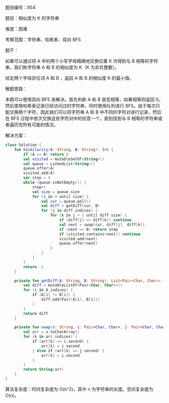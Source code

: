 题目编号：854

题目：相似度为 K 的字符串

难度：困难

考察范围：字符串、哈希表、双向 BFS

题干：

如果可以通过将 A 中的两个小写字母精确地交换位置 K 次得到与 B 相等的字符串，我们称字符串 A 和 B 的相似度为 K（K 为非负整数）。

给定两个字母异位词 A 和 B ，返回 A 和 B 的相似度 K 的最小值。

解题思路：

本题可以使用双向 BFS 来解决。首先判断 A 和 B 是否相等，如果相等则返回 0。然后使用哈希表记录已经访问过的字符串，同时使用队列进行 BFS。由于每次只能交换两个字符，因此我们可以将字符串 A 和 B 中不同的字符对进行记录，然后在 BFS 过程中依次交换这些字符对中的任意一个，直到找到与 B 相等的字符串或者遍历完所有可能的情况。

解决方案：

```kotlin
class Solution {
    fun kSimilarity(A: String, B: String): Int {
        if (A == B) return 0
        val visited = mutableSetOf<String>()
        val queue = LinkedList<String>()
        queue.offer(A)
        visited.add(A)
        var step = 0
        while (queue.isNotEmpty()) {
            step++
            val size = queue.size
            for (i in 0 until size) {
                val cur = queue.poll()
                val diff = getDiff(cur, B)
                for (j in diff.indices) {
                    for (k in j + 1 until diff.size) {
                        if (diff[j] == diff[k]) continue
                        val next = swap(cur, diff[j], diff[k])
                        if (next == B) return step
                        if (visited.contains(next)) continue
                        visited.add(next)
                        queue.offer(next)
                    }
                }
            }
        }
        return -1
    }

    private fun getDiff(A: String, B: String): List<Pair<Char, Char>> {
        val diff = mutableListOf<Pair<Char, Char>>()
        for (i in A.indices) {
            if (A[i] != B[i]) {
                diff.add(Pair(A[i], B[i]))
            }
        }
        return diff
    }

    private fun swap(s: String, i: Pair<Char, Char>, j: Pair<Char, Char>): String {
        val arr = s.toCharArray()
        for (k in arr.indices) {
            if (arr[k] == i.second) {
                arr[k] = j.second
            } else if (arr[k] == j.second) {
                arr[k] = i.second
            }
        }
        return String(arr)
    }
}
```

算法复杂度：时间复杂度为 O(n^2)，其中 n 为字符串的长度。空间复杂度为 O(n)。